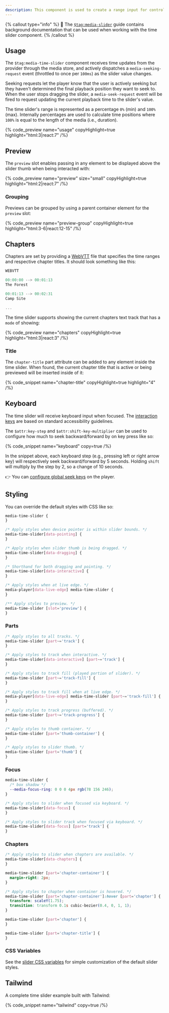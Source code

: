 ```yaml
---
description: This component is used to create a range input for controlling the current time of playback.
---
```


{% callout type="info" %}
📖 The [`$tag:media-slider`](/docs/player/components/sliders/slider) guide contains background
documentation that can be used when working with the time slider component.
{% /callout %}

## Usage

The `$tag:media-time-slider` component receives time updates from the provider through the media store,
and actively dispatches a `media-seeking-request` event (throttled to once per `100ms`) as the
slider value changes.

Seeking requests let the player know that the user is actively seeking but they haven't
determined the final playback position they want to seek to. When the user stops dragging the
slider, a `media-seek-request` event will be fired to request updating the current playback time
to the slider's value.

The time slider's range is represented as a percentage `0%` (min) and `100%` (max). Internally
percentages are used to calculate time positions where `100%` is equal to the length of the
media (i.e., duration).

{% code_preview name="usage" copyHighlight=true highlight="html:3|react:7" /%}

## Preview

The `preview` slot enables passing in any element to be displayed above the slider thumb
when being interacted with:

{% code_preview name="preview" size="small" copyHighlight=true highlight="html:2|react:7" /%}

### Grouping

Previews can be grouped by using a parent container element for the `preview` slot:

{% code_preview name="preview-group" copyHighlight=true highlight="html:3-6|react:12-15" /%}

## Chapters

Chapters are set by providing a [WebVTT](https://developer.mozilla.org/en-US/docs/Web/API/WebVTT_API)
file that specifies the time ranges and respective chapter titles. It should look something like
this:

```js
WEBVTT

00:00:00 --> 00:01:13
The Forest

00:01:13 --> 00:02:31
Camp Site

...
```

The time slider supports showing the current chapters text track that has a `mode` of showing:

{% code_preview name="chapters" copyHighlight=true highlight="html:3|react:3" /%}

### Title

The `chapter-title` part attribute can be added to any element inside the time slider. When
found, the current chapter title that is active or being previewed will be inserted inside of it:

{% code_snippet name="chapter-title" copyHighlight=true highlight="4" /%}

## Keyboard

The time slider will receive keyboard input when focused. The [interaction keys](https://developer.mozilla.org/en-US/docs/Web/Accessibility/ARIA/Roles/slider_role#keyboard_interactions) are based on
standard accessibility guidelines.

The `$attr:key-step` and `$attr:shift-key-multiplier` can be used to configure how much to seek
backward/forward by on key press like so:

{% code_snippet name="keyboard" copy=true /%}

In the snippet above, each keyboard step (e.g., pressing left or right arrow key) will
respectively seek backward/forward by 5 seconds. Holding `shift` will multiply by the
step by 2, so a change of 10 seconds.

👉 You can [configure global seek keys](/docs/player/core-concepts/keyboard#configuring-shortcuts)
on the player.

## Styling

You can override the default styles with CSS like so:

```css {% copy=true %}
media-time-slider {
}

/* Apply styles when device pointer is within slider bounds. */
media-time-slider[data-pointing] {
}

/* Apply styles when slider thumb is being dragged. */
media-time-slider[data-dragging] {
}

/* Shorthand for both dragging and pointing. */
media-time-slider[data-interactive] {
}

/* Apply styles when at live edge. */
media-player[data-live-edge] media-time-slider {
}

/** Apply styles to preview. */
media-time-slider [slot='preview'] {
}
```

### Parts

```css {% copy=true %}
/* Apply styles to all tracks. */
media-time-slider [part~='track'] {
}

/* Apply styles to track when interactive. */
media-time-slider[data-interactive] [part~='track'] {
}

/* Apply styles to track fill (played portion of slider). */
media-time-slider [part~='track-fill'] {
}

/* Apply styles to track fill when at live edge. */
media-player[data-live-edge] media-time-slider [part~='track-fill'] {
}

/* Apply styles to track progress (buffered). */
media-time-slider [part~='track-progress'] {
}

/* Apply styles to thumb container. */
media-time-slider [part='thumb-container'] {
}

/* Apply styles to slider thumb. */
media-time-slider [part='thumb'] {
}
```

### Focus

```css {% copy=true %}
media-time-slider {
  /* box shadow */
  --media-focus-ring: 0 0 0 4px rgb(78 156 246);
}

/* Apply styles to slider when focused via keyboard. */
media-time-slider[data-focus] {
}

/* Apply styles to slider track when focused via keyboard. */
media-time-slider[data-focus] [part='track'] {
}
```

### Chapters

```css
/* Apply styles to slider when chapters are available. */
media-time-slider[data-chapters] {
}

media-time-slider [part='chapter-container'] {
  margin-right: 2px;
}

/* Apply styles to chapter when container is hovered. */
media-time-slider [part='chapter-container']:hover [part='chapter'] {
  transform: scaleY(1.75);
  transition: transform 0.1s cubic-bezier(0.4, 0, 1, 1);
}

media-time-slider [part='chapter'] {
}

media-time-slider [part='chapter-title'] {
}
```

### CSS Variables

See the [slider CSS variables](/docs/player/components/sliders/slider#css-variables)
for simple customization of the default slider styles.

## Tailwind

A complete time slider example built with Tailwind:

{% code_snippet name="tailwind" copy=true /%}
